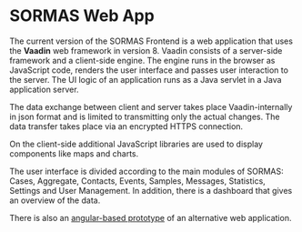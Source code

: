 # SORMAS Web App

The current version of the SORMAS Frontend is a web application that uses the **Vaadin** web framework in version 8.
Vaadin consists of a server-side framework and a client-side engine.
The engine runs in the browser as JavaScript code, renders the user interface and passes user interaction to the server.
The UI logic of an application runs as a Java servlet in a Java application server.

The data exchange between client and server takes place Vaadin-internally in json format and is limited to transmitting only the actual changes.
The data transfer takes place via an encrypted HTTPS connection.

On the client-side additional JavaScript libraries are used to display components like maps and charts.

The user interface is divided according to the main modules of SORMAS:
Cases, Aggregate, Contacts, Events, Samples, Messages, Statistics, Settings and User Management.
In addition, there is a dashboard that gives an overview of the data.


There is also an [angular-based prototype](https://github.com/sormas-foundation/SORMAS-Angular) of an alternative web application.

